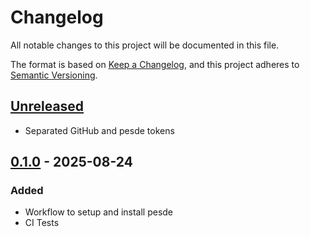 # Changelog

All notable changes to this project will be documented in this file.

The format is based on [Keep a Changelog](https://keepachangelog.com/en/1.0.0/),
and this project adheres to [Semantic Versioning](https://semver.org/spec/v2.0.0.html).

## [Unreleased]

-   Separated GitHub and pesde tokens

## [0.1.0] - 2025-08-24

### Added

-   Workflow to setup and install pesde
-   CI Tests

[Unreleased]: https://github.com/ewd3v/setup-pesde/compare/v0.1.0...HEAD
[0.1.0]: https://github.com/ewd3v/setup-pesde/releases/tag/v0.1.0
